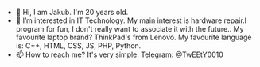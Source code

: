 - 👋 Hi, I am Jakub. I'm 20 years old.
- 👀 I’m interested in IT Technology. My main interest is hardware repair.I program for fun, I don't really want to associate it with the future..
My favourite laptop brand? ThinkPad's from Lenovo. 
My favourite language is: C++, HTML, CSS, JS, PHP, Python.
- 📫 How to reach me? It's very simple:
     Telegram: @TwEEtY0010

<!---
TwEEtY0010/TwEEtY0010 is a ✨ special ✨ repository because its `README.md` (this file) appears on your GitHub profile.
You can click the Preview link to take a look at your changes.
--->
